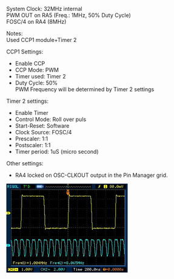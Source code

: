System Clock: 32MHz internal  
PWM OUT on RA5 (Freq.: 1MHz, 50% Duty Cycle)  
FOSC/4 on RA4 (8MHz)  
  
Notes:  
Used CCP1 module+Timer 2  

CCP1 Settings:
- Enable CCP
- CCP Mode: PWM
- Timer used: Timer 2
- Duty Cycle: 50%  
PWM Frequency will be determined by Timer 2 settings  

Timer 2 settings:  
- Enable Timer
- Control Mode: Roll over puls
- Start-Reset: Software
- Clock Source: FOSC/4
- Prescaler: 1:1
- Postscaler: 1:1
- Timer period: 1uS (micro second)

Other settings:
- RA4 locked on OSC-CLKOUT output in the Pin Manager grid.

![Oscilloscope image - 1MHz on RA5, FOSC/4 on RA4](../assets/PIC16F18446_PWM_example.jpg)
